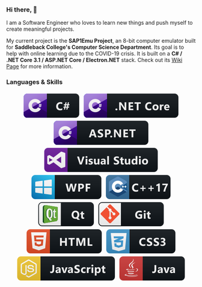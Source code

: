 ### Hi there,  👋
I am a Software Engineer who loves to learn new things and push myself to create meaningful projects.

My current project is the __SAP1Emu Project__, an 8-bit computer emulator built for __Saddleback College's Computer Science Department__.  Its goal is to help with online learning due to the COVID-19 crisis.  It is built on a __C# / .NET Core 3.1 / ASP.NET Core / Electron.NET__ stack.  Check out its [Wiki Page](https://github.com/rbaker26/SAP1EMU/wiki) for more information.


### Languages & Skills


<p align="center">
    <img src="https://raw.githubusercontent.com/rbaker26/rbaker26/master/src/csharp.svg" alt="html" style="vertical-align:top; margin:4px" /> <img src="https://raw.githubusercontent.com/rbaker26/rbaker26/master/src/core.svg" alt="html" style="vertical-align:top; margin:4px" /> <img src="https://raw.githubusercontent.com/rbaker26/rbaker26/master/src/asp.svg" alt="html" style="vertical-align:top; margin:4px" /> <img src="https://raw.githubusercontent.com/rbaker26/rbaker26/master/src/visualstudio.svg" alt="html" style="vertical-align:top; margin:4px" /> <img src="https://raw.githubusercontent.com/rbaker26/rbaker26/master/src/wpf.svg" alt="html" style="vertical-align:top; margin:4px" /> <img src="https://raw.githubusercontent.com/rbaker26/rbaker26/master/src/c++.svg" alt="html" style="vertical-align:top; margin:4px" /> <img src="https://raw.githubusercontent.com/rbaker26/rbaker26/master/src/qt.svg" alt="html" style="vertical-align:top; margin:4px" /> <img src="https://raw.githubusercontent.com/rbaker26/rbaker26/master/src/git.svg" alt="html" style="vertical-align:top; margin:4px" /> <img src="https://raw.githubusercontent.com/rbaker26/rbaker26/master/src/html.svg" alt="html" style="vertical-align:top; margin:4px" /> <img src="https://raw.githubusercontent.com/rbaker26/rbaker26/master/src/css3.svg" alt="html" style="vertical-align:top; margin:4px" /> <img src="https://raw.githubusercontent.com/rbaker26/rbaker26/master/src/js.svg" alt="html" style="vertical-align:top; margin:4px" /> <img src="https://raw.githubusercontent.com/rbaker26/rbaker26/master/src/java.svg" alt="html" style="vertical-align:top; margin:4px" />
</p>
